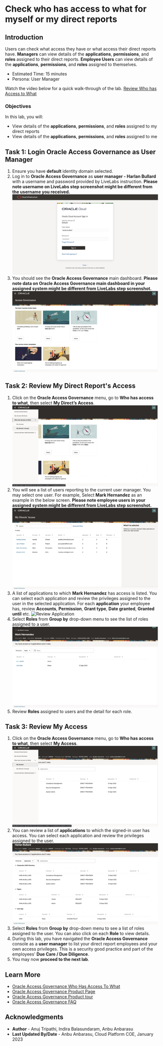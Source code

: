 # Check who has access to what for myself or my direct reports

## Introduction

Users can check what access they have or what access their direct reports have. **Managers** can view details of the **applications**, **permissions**, and **roles** assigned to their direct reports. **Employee Users** can view details of the **applications**, **permissions**, and **roles** assigned to themselves.

* Estimated Time: 15 minutes
* Persona: User Manager

Watch the video below for a quick walk-through of the lab.
[Review Who has Access to What](videohub:1_fb9lydfl)

### Objectives

In this lab, you will:
* View details of the **applications**, **permissions**, and **roles** assigned to my direct reports
* View details of the **applications**, **permissions**, and **roles** assigned to me

## Task 1: Login Oracle Access Governance as User Manager

1. Ensure you have **default** identity domain selected.
2. Log in to **Oracle Access Governance** as **user manager - Harlan Bullard** with a username and password provided by LiveLabs instruction. **Please note username on LiveLabs step screenshot might be different from the username you received.**
	![Access Governance Login](images/manager-ag-logon.png)
3. You should see the **Oracle Access Governance** main dashboard. **Please note data on Oracle Access Governance main dashboard in your assigned system might be different from LiveLabs step screenshot.** 
  ![Access Governance Homepage](images/manager-ag-homepage.png)

## Task 2: Review My Direct Report's Access

1. Click on the **Oracle Access Governance** menu, go to **Who has access to what**, then select **My Direct’s Access**.
  ![My Direct Menu](images/manager-open-menu-direct.png)
2. You will see a list of users reporting to the current user manager. You may select one user. For example, Select **Mark Hernandez** as an example in the below screen. **Please note employee users in your assigned system might be different from LiveLabs step screenshot.** 
  ![Review Direct List](images/manager-review-direct-list.png)
3. A list of applications to which **Mark Hernandez** has access is listed. You can select each application and review the privileges assigned to the user in the selected application. For each **application** your employee has, review **Accounts**, **Permission**, **Grant type**, **Date granted**, **Granted until** etc. 
  ![Review Application](images/manager-review-individual-app.png)
4. Select **Roles** from **Group by** drop-down menu to see the list of roles assigned to a user.
  ![Review Role](images/manager-review-individual-role.png)
5. Review **Roles** assigned to users and the detail for each role. 

## Task 3: Review My Access

1. Click on the **Oracle Access Governance** menu, go to **Who has access to what**, then select **My Access**.
  ![My Direct Menu](images/manager-open-direct.png)
2. You can review a list of **applications** to which the signed-in user has access. You can select each application and review the privileges assigned to the user.
  ![Review My Access](images/manager-review-my-access.png)
3. Select **Roles** from **Group by** drop-down menu to see a list of roles assigned to the user. You can also click on each **Role** to view details.
4. During this lab, you have navigated the **Oracle Access Governance** console as a **user manager** to list your direct report employees and your own access privileges. This is a security good practice and part of the employees' **Due Care / Due Diligence**.
5. You may now **proceed to the next lab**. 


## Learn More

* [Oracle Access Governance Who Has Access To What](https://docs.oracle.com/en/cloud/paas/access-governance/yhaty/index.html)
* [Oracle Access Governance Product Page](https://www.oracle.com/security/cloud-security/access-governance/)
* [Oracle Access Governance Product tour](https://www.oracle.com/webfolder/s/quicktours/paas/pt-sec-access-governance/index.html)
* [Oracle Access Governance FAQ](https://www.oracle.com/security/cloud-security/access-governance/faq/)

## Acknowledgments
* **Author** - Anuj Tripathi, Indira Balasundaram, Anbu Anbarasu 
* **Last Updated By/Date** - Anbu Anbarasu, Cloud Platform COE, January 2023
